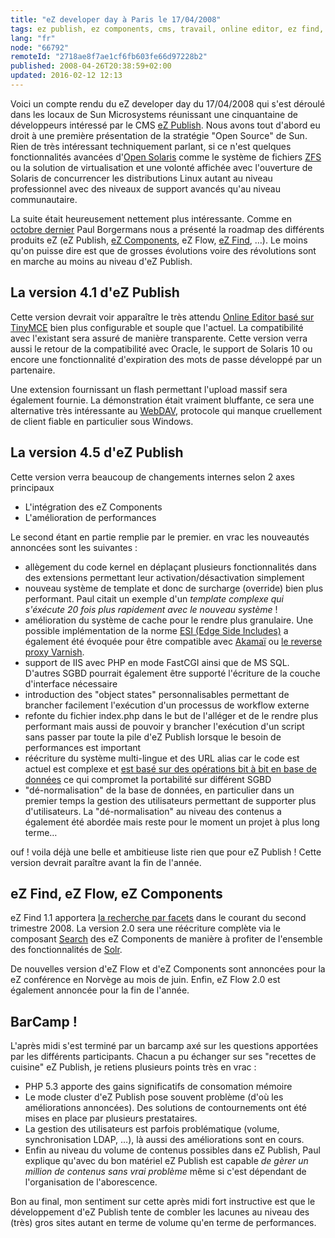```yaml
---
title: "eZ developer day à Paris le 17/04/2008"
tags: ez publish, ez components, cms, travail, online editor, ez find, linux, logiciels libres, php, web
lang: "fr"
node: "66792"
remoteId: "2718ae8f7ae1cf6fb603fe66d97228b2"
published: 2008-04-26T20:38:59+02:00
updated: 2016-02-12 12:13
---
```


Voici un compte rendu du eZ developer day du 17/04/2008 qui s'est déroulé dans
les locaux de Sun Microsystems réunissant une cinquantaine de développeurs
intéressé par le CMS [eZ Publish](/tag/ez-publish). Nous avons tout d'abord eu
droit à une première présentation de la stratégie &quot;Open Source&quot; de
Sun. Rien de très intéressant techniquement parlant, si ce n'est quelques
fonctionnalités avancées d'[Open Solaris](http://opensolaris.org/os/) comme le
système de fichiers [ZFS](http://opensolaris.org/os/community/zfs/) ou la
solution de virtualisation et une volonté affichée avec l'ouverture de Solaris
de concurrencer les distributions Linux autant au niveau professionnel avec des
niveaux de support avancés qu'au niveau communautaire.


La suite était heureusement nettement plus intéressante. Comme en [octobre
dernier](/post/ez-publish-developer-day-a-paris-le-31-10-2007) Paul Borgermans
nous a présenté la roadmap des différents produits eZ (eZ Publish, [eZ
Components](/tag/ez-components), eZ Flow, [eZ Find](/tag/ez-find), …). Le
moins qu'on puisse dire est que de grosses évolutions voire des révolutions sont
en marche au moins au niveau d'eZ Publish.


## La version 4.1 d'eZ Publish


Cette version devrait voir apparaître le très attendu [Online Editor basé sur
TinyMCE](/post/the-new-online-editor-for-ez-publish-beta) bien plus configurable
et souple que l'actuel. La compatibilité avec l'existant sera assuré de manière
transparente. Cette version verra aussi le retour de la compatibilité avec
Oracle, le support de Solaris 10 ou encore une fonctionnalité d'expiration des
mots de passe développé par un partenaire.

Une extension fournissant un flash permettant l'upload massif sera également
fournie. La démonstration était vraiment bluffante, ce sera une alternative très
intéressante au [WebDAV](http://fr.wikipedia.org/wiki/Webdav), protocole qui
manque cruellement de client fiable en particulier sous Windows.


## La version 4.5 d'eZ Publish


Cette version verra beaucoup de changements internes selon 2 axes principaux

* L'intégration des eZ Components
* L'amélioration de performances


Le second étant en partie remplie par le premier. en vrac les nouveautés
annoncées sont les suivantes&nbsp;:

* allègement du code kernel en déplaçant plusieurs fonctionnalités dans des extensions permettant leur activation/désactivation simplement
* nouveau système de template et donc de surcharge (override) bien plus performant. Paul citait un exemple d'un *template complexe qui s'éxécute 20 fois plus rapidement avec le nouveau système*&nbsp;!
* amélioration du système de cache pour le rendre plus granulaire. Une possible implémentation de la norme [ESI (Edge Side Includes)](http://en.wikipedia.org/wiki/Edge_Side_Includes) a également été évoquée pour être compatible avec [Akamaï](http://www.akamai.com/html/support/esi.html) ou [le reverse proxy Varnish](http://varnish.projects.linpro.no/).
* support de IIS avec PHP en mode FastCGI ainsi que de MS SQL. D'autres SGBD pourrait également être supporté l'écriture de la couche d'interface nécessaire
* introduction des &quot;object states&quot; personnalisables permettant de brancher facilement l'exécution d'un processus de workflow externe
* refonte du fichier index.php dans le but de l'alléger et de le rendre plus performant mais aussi de pouvoir y brancher l'exécution d'un script sans passer par toute la pile d'eZ Publish lorsque le besoin de performances est important
* réécriture du système multi-lingue et des URL alias car le code est actuel est complexe et [est basé sur des opérations bit à bit en base de données](http://ez.no/doc/ez_publish/technical_manual/4_0/features/multi_language/the_bit_field_algorithm) ce qui compromet la portabilité sur différent SGBD
* &quot;dé-normalisation&quot; de la base de données, en particulier dans un premier temps la gestion des utilisateurs permettant de supporter plus d'utilisateurs. La &quot;dé-normalisation&quot; au niveau des contenus a également été abordée mais reste pour le moment un projet à plus long terme…

ouf&nbsp;! voila déjà une belle et ambitieuse liste rien que pour eZ Publish&nbsp;! Cette
version devrait paraître avant la fin de l'année.


## eZ Find, eZ Flow, eZ Components

eZ Find 1.1 apportera [la recherche par
facets](http://en.wikipedia.org/wiki/Faceted_classification) dans le courant du
second trimestre 2008. La version 2.0 sera une réécriture complète via le
composant [Search](http://svn.ez.no/svn/ezcomponents/trunk/Search/) des eZ
Components de manière à profiter de l'ensemble des fonctionnalités de
[Solr](http://lucene.apache.org/solr/).


De nouvelles version d'eZ Flow et d'eZ Components sont annoncées pour la eZ
conférence en Norvège au mois de juin. Enfin, eZ Flow 2.0 est également annoncée
pour la fin de l'année.

## BarCamp !

L'après midi s'est terminé par un barcamp axé sur les questions apportées par
les différents participants. Chacun a pu échanger sur ses &quot;recettes de
cuisine&quot; eZ Publish, je retiens plusieurs points très en vrac :

* PHP 5.3 apporte des gains significatifs de consomation mémoire
* Le mode cluster d'eZ Publish pose souvent problème (d'où les améliorations annoncées). Des solutions de contournements ont été mises en place par plusieurs prestataires.
* La gestion des utilisateurs est parfois problématique (volume, synchronisation LDAP, …), là aussi des améliorations sont en cours.
* Enfin au niveau du volume de contenus possibles dans eZ Publish, Paul explique qu'avec du bon matériel eZ Publish est capable *de gèrer un million de contenus sans vrai problème* même si c'est dépendant de l'organisation de l'aborescence.

Bon au final, mon sentiment sur cette après midi fort instructive est que le développement d'eZ Publish tente de combler les lacunes au niveau des (très) gros sites autant en terme de volume qu'en terme de performances.
